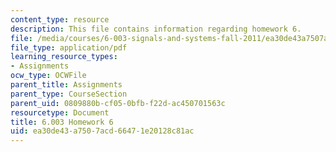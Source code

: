 ```yaml
---
content_type: resource
description: This file contains information regarding homework 6.
file: /media/courses/6-003-signals-and-systems-fall-2011/ea30de43a7507acd66471e20128c81ac_MIT6_003F11_hw06.pdf
file_type: application/pdf
learning_resource_types:
- Assignments
ocw_type: OCWFile
parent_title: Assignments
parent_type: CourseSection
parent_uid: 0809880b-cf05-0bfb-f22d-ac450701563c
resourcetype: Document
title: 6.003 Homework 6
uid: ea30de43-a750-7acd-6647-1e20128c81ac
---
```

